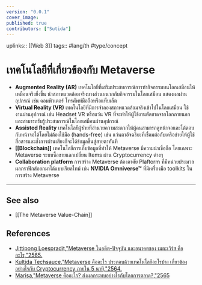 ```yaml
---
version: "0.0.1"
cover_image:
published: true
contributors: ["Sutida"]
---
```

uplinks:: [[Web 3]]
tags:: #lang/th #type/concept

# เทคโนโลยีที่เกี่ยวข้องกับ Metaverse
- **Augmented Reality (AR)**
	เทคโนโลยีที่เสริมประสบการณ์การทำกิจกรรมบนโลกเสมือนให้เหมือนจริงยิ่งขึ้น นำสภาพแวดล้อมจริงบางส่วนผนวกกับกิจกรรมในโลกเสมือน แสดงผลผ่านอุปกรณ์ เช่น คอมพิวเตอร์ โทรศัพท์มือถือหรือแท็บเล็ต
- **Virtual Reality (VR)**
	เทคโนโลยีที่มีการจำลองสภาพแวดล้อมจริงเข้าไปในโลกเสมือน ใช้งานผ่านอุปกรณ์ เช่น Headset VR หรือแว่น VR ที่จะทำให้ผู้ใช้งานตัดขาดจากโลกภายนอกและสามารถรับรู้ประสบการณ์ในโลกเสมือนผ่านอุปกรณ์
- **Assisted Reality**
  เทคโนโลยีผู้ช่วยที่อำนวยความสะดวกให้ผู้คนสามารถดูหน้าจอและโต้ตอบกับหน้าจอได้โดยไม่ต้องใช้มือ (hands-free) เช่น แว่นตาอัจฉริยะที่เชื่อมต่อกับเครือข่ายให้ผู้ใช้สื่อสารและสั่งการผ่านเสียงก็จะได้ข้อมูลขึ้นสู่สายตาทันที
- **[[Blockchain]]**
	เทคโนโลยีการเก็บข้อมูลที่ทำให้ Metaverse มีความน่าเชื่อถือ โดยเฉพาะ Metaverse ระบบซื้อขายแลกเปลี่ยน Items ผ่าน  Cryptocurrency ต่างๆ
- **Collaboration platform**
	การสร้าง Metaverse ต้องอาศัย Plaftorm ที่มีหน่วยประมวลผลกราฟิกส์ออกมาได้แบบเรียลไทม์ เช่น  **NVIDIA Omniverse™** ที่มีเครื่องมือ toolkits ในการสร้าง Metaverse 

---
## See also
- [[The Metaverse Value-Chain]]
## References
- [Jittipong Loespradit,"Metaverse ในอดีต-ปัจจุบัน และอนาคตของ เมตะเวิร์ส คืออะไร,"2565.](https://www.martechthai.com/technology/what-is-metaverse/)
- [Kultida Techsauce,"Metaverse คืออะไร ประกอบด้วยเทคโนโลยีอะไรบ้าง เกี่ยวข้องอย่างไรกับ Cryptocurrency ภายใน 5 นาที,"2564.](https://techsauce.co/tech-and-biz/what-is-metaverse)
- [Marisa,"Metaverse คืออะไร? ส่งผลกระทบอย่างไรกับโลกการตลาด?,"2565](https://contentshifu.com/blog/what-is-metaverse)
